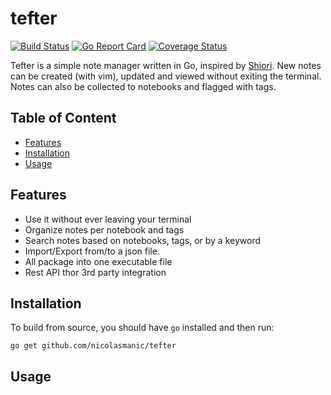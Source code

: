 # tefter
[![Build Status](https://travis-ci.org/nicolasmanic/tefter.svg?branch=master)](https://travis-ci.org/nicolasmanic/tefter)
[![Go Report Card](https://goreportcard.com/badge/github.com/nicolasmanic/tefter)](https://goreportcard.com/report/github.com/nicolasmanic/tefter)
[![Coverage Status](https://coveralls.io/repos/github/nicolasmanic/tefter/badge.svg?branch=master)](https://coveralls.io/github/nicolasmanic/tefter?branch=master)

Tefter is a simple note manager written in Go, inspired by [Shiori](https://github.com/RadhiFadlillah/shiori).
New notes can be created (with vim), updated and viewed without exiting the terminal.
Notes can also be collected to notebooks and flagged with tags.

## Table of Content
- [Features](#features)
- [Installation](#installation)
- [Usage](#usage)

## Features
- Use it without ever leaving your terminal
- Organize notes per notebook and tags
- Search notes based on notebooks, tags, or by a keyword
- Import/Export from/to a json file.
- All package into one executable file
- Rest API thor 3rd party integration

## Installation

To build from source, you should have `go` installed and then run:

```
go get github.com/nicolasmanic/tefter
```

## Usage
